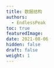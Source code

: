 ```yaml
---
title: 数据结构
authors:
  - EndlessPeak
toc: true
featuredImage: 
date: 2021-08-06
hidden: false
draft: false
weight: 1
---
```

